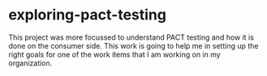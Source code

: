 # exploring-pact-testing

This project was more focussed to understand PACT testing and how it is done on the consumer side.  This work is going to help me in setting up the right goals for one of the work items that I am working on in my organization.
